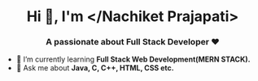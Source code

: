 <html>
<head>
</head>
<body>
<h1 align="center">Hi 👋, I'm &lt;/Nachiket Prajapati&gt;</h1>
<h3 align="center">A passionate about Full Stack Developer &hearts;</h3>

- 🌱 I’m currently learning **Full Stack Web Development(MERN STACK).**
- 💬 Ask me about **Java, C, C++, HTML, CSS etc.**
</body>
</html>
